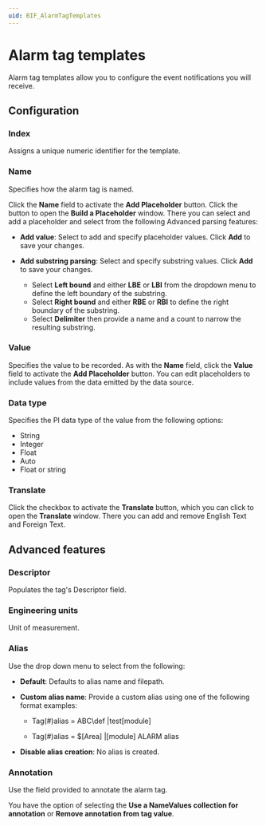 ```yaml
---
uid: BIF_AlarmTagTemplates
---
```


# Alarm tag templates

Alarm tag templates allow you to configure the event notifications you will receive.

## Configuration

### Index

Assigns a unique numeric identifier for the template.

### Name

Specifies how the alarm tag is named.

Click the **Name** field to activate the **Add Placeholder** button. Click the button to open the **Build a Placeholder** window. There you can select and add a placeholder and select from the following Advanced parsing features:

* **Add value**: Select to add and specify placeholder values. Click **Add** to save your changes.

* **Add substring parsing**: Select and specify substring values. Click **Add** to save your changes.

    * Select **Left bound** and either **LBE** or **LBI** from the dropdown menu to define the left boundary of the substring.
    * Select **Right bound** and either **RBE** or **RBI** to define the right boundary of the substring.
    * Select **Delimiter** then provide a name and a count to narrow the resulting substring.

### Value

Specifies the value to be recorded. As with the **Name** field, click the **Value** field to activate the **Add Placeholder** button. You can edit placeholders to include values from the data emitted by the data source.

### Data type

Specifies the PI data type of the value from the following options:

* String
* Integer
* Float
* Auto
* Float or string

### Translate

Click the checkbox to activate the **Translate** button, which you can click to open the **Translate** window. There you can add and remove English Text and Foreign Text.

## Advanced features

### Descriptor

Populates the tag's Descriptor field.

### Engineering units

Unit of measurement.

### Alias

Use the drop down menu to select from the following:

* **Default**: Defaults to alias name and filepath.

* **Custom alias name**: Provide a custom alias using one of the following format examples:

  * Tag(#)alias = ABC\def |test[module]
  
  * Tag(#)alias = $\[Area] |[module] ALARM alias

* **Disable alias creation**: No alias is created.

### Annotation

Use the field provided to annotate the alarm tag.

You have the option of selecting the **Use a NameValues collection for annotation** or **Remove annotation from tag value**.
